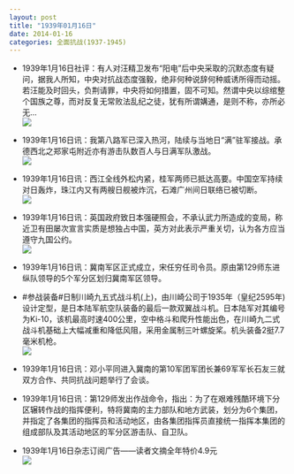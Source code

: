 ```yaml
---
layout: post
title: "1939年01月16日"
date: 2014-01-16
categories: 全面抗战(1937-1945)
---
```


<meta name="referrer" content="no-referrer" />

- 1939年1月16日社评：有人对汪精卫发布“阳电”后中央采取的沉默态度有疑问，据我人所知，中央对抗战态度强毅，绝非何种说辞何种威诱所得而动摇。若汪能及时回头，负荆请罪，中央将如何措置，固不可知。然谓中央以综绾整个国族之尊，而对反复无常败法乱纪之徒，犹有所谓媾通，是则不称，亦所必无... <br/><img src="https://ww3.sinaimg.cn/large/aca367d8jw1eclqbzp4dfj20qu1317sd.jpg" />

- 1939年1月16日讯：我第八路军已深入热河，陆续与当地日“满”驻军接战。承德西北之郑家屯附近亦有游击队数百人与日满军队激战。 <br/><img src="https://ww2.sinaimg.cn/large/aca367d8jw1ecloli58gbj20a206vmyc.jpg" />

- 1939年1月16日讯：西江全线外松内紧，桂军两师已抵达高要。中国空军持续对日轰炸，珠江内又有两艘日舰被炸沉，石滩广州间日联络已被切断。 <br/><img src="https://ww4.sinaimg.cn/large/aca367d8jw1eclmv1v2mtj20970kgtcd.jpg" />

- 1939年1月16日讯：英国政府致日本强硬照会，不承认武力所造成的变局，称近卫有田屡次宣言实质是想独占中国，英方对此表示严重关切，认为各方应当遵守九国公约。 <br/><img src="https://ww3.sinaimg.cn/large/aca367d8jw1eclfxbkvxjj20br1494a8.jpg" />

- 1939年1月16日讯：冀南军区正式成立，宋任穷任司令员。原由第129师东进纵队领导的5个军分区划归冀南军区领导。 

- #参战装备#日制川崎九五式战斗机(上)，由川崎公司于1935年（皇纪2595年)设计定型，是日本陆军航空队装备的最后一款双翼战斗机。日本陆军对其编号为Ki-10，该机最高时速400公里，空中格斗和爬升性能出色，在川崎九二式战斗机基础上大幅减重和降低风阻，采用金属制三叶螺旋桨。机头装备2挺7.7毫米机枪。 <br/><img src="https://ww4.sinaimg.cn/large/aca367d8jw1ecl5irahzlj20j20jb425.jpg" />

- 1939年1月16日讯：邓小平同进入冀南的第10军团军团长兼69军军长石友三就双方合作、共同抗战问题举行了会谈。 

- 1939年1月16日讯：第129师发出作战命令，指出：为了在艰难残酷环境下分区辗转作战的指挥便利，特将冀南的主力部队和地方武装，划分为6个集团，并指定了各集团的指挥员和活动地区，由各集团指挥员直接统一指挥本集团的组成部队及其活动地区的军分区游击队、自卫队。 

- 1939年1月16日杂志订阅广告——读者文摘全年特价4.9元 <br/><img src="https://ww3.sinaimg.cn/large/aca367d8jw1ecl0bbh0u7j20l90gxq77.jpg" />

